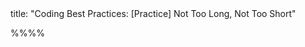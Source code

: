 <frontmatter>
title: "Coding Best Practices: [Practice] Not Too Long, Not Too Short"
</frontmatter>

<link rel="stylesheet" href="{{baseUrl}}/css/textbook.css">

<div class="website-content">


%%**<include src="../path.md" inline />**%%

<include src="text.md#title" />


<div id="main">

<include src="text.md#body" />

</div>

</div>